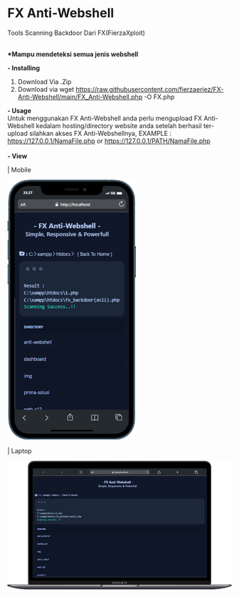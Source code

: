 # FX Anti-Webshell
Tools Scanning Backdoor Dari FX(FierzaXploit)

<br><b>*Mampu mendeteksi semua jenis webshell</b>

<b>- Installing</b>
1. Download Via .Zip
2. Download via wget https://raw.githubusercontent.com/fierzaeriez/FX-Anti-Webshell/main/FX_Anti-Webshell.php -O FX.php

<b>- Usage</b><br>
Untuk menggunakan FX Anti-Webshell anda perlu mengupload FX Anti-Webshell kedalam hosting/directory website anda setelah berhasil ter-upload
silahkan akses FX Anti-Webshellnya, EXAMPLE : https://127.0.0.1/NamaFile.php or https://127.0.0.1/PATH/NamaFile.php
<br><br>
<b>- View</b><br>
<p>| Mobile</p>
<img src="mobile.png">
<p>| Laptop</p>
<img src="laptop.png">
